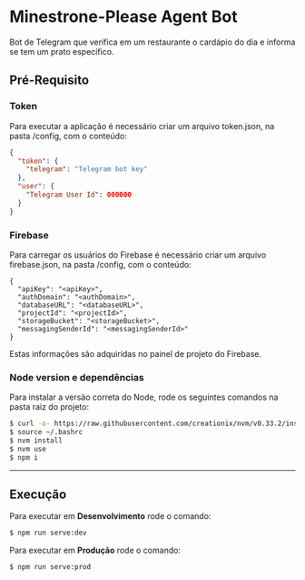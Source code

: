 # Minestrone-Please Agent Bot

Bot de Telegram que verifica em um restaurante o cardápio do dia e informa se tem um prato específico.


## Pré-Requisito

### Token

Para executar a aplicação é necessário criar um arquivo token.json, na pasta /config, com o conteúdo:

```json
{
  "token": {
    "telegram": "Telegram bot key"
  },
  "user": {
    "Telegram User Id": 000000
  }
}
```

### Firebase

Para carregar os usuários do Firebase é necessário criar um arquivo firebase.json, na pasta /config, com o conteúdo:

```
{
  "apiKey": "<apiKey>",
  "authDomain": "<authDomain>",
  "databaseURL": "<databaseURL>",
  "projectId": "<projectId>",
  "storageBucket": "<storageBucket>",
  "messagingSenderId": "<messagingSenderId>"
}
```

Estas informações são adquiridas no painel de projeto do Firebase.

### Node version e dependências

Para instalar a versão correta do Node, rode os seguintes comandos na pasta raiz do projeto:

```bash
$ curl -o- https://raw.githubusercontent.com/creationix/nvm/v0.33.2/install.sh | bash
$ source ~/.bashrc
$ nvm install
$ nvm use
$ npm i
```

---

## Execução

Para executar em **Desenvolvimento** rode o comando:

```bash
$ npm run serve:dev
```

Para executar em **Produção** rode o comando:

```bash
$ npm run serve:prod
```
